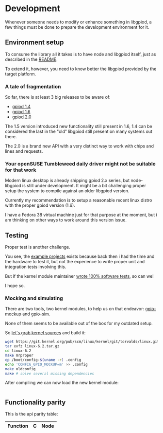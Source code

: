 # Development

Whenever someone needs to modify or enhance something in libgpiod, a few things
must be done to prepare the development environment for it.

## Environment setup

To consume the library all it takes is to have node and libgpiod itself, just as
described in the [README](../README.md).

To extend it, however, you need to know better the libgpiod provided by the
target platform.

### A tale of fragmentation

So far, there is at least 3 big releases to be aware of:

- [gpiod 1.4](https://git.kernel.org/pub/scm/libs/libgpiod/libgpiod.git/log/?h=v1.4.x)
- [gpiod 1.6](https://git.kernel.org/pub/scm/libs/libgpiod/libgpiod.git/log/?h=v1.6.x)
- [gpiod 2.0](https://git.kernel.org/pub/scm/libs/libgpiod/libgpiod.git/log/?h=v2.0.x)

The 1.5 version introduced new functionality still present in 1.6, 1.4 can be
considered the last in the "old" libgpiod still present on many systems out
there.

The 2.0 is a brand new API with a very distinct way to work with chips and lines
and requests.

### Your openSUSE Tumbleweed daily driver might not be suitable for that work

Modern linux desktop is already shipping gpiod 2.x series, but node-libgpiod is
still under development. It might be a bit challenging proper setup the system
to compile against an older libgpiod version.

Currently my recommendation is to setup a reasonable recent linux distro with
the proper gpiod version (1.6).

I have a Fedora 38 virtual machine just for that purpose at the moment, but i am
thinking on other ways to work around this version issue.

## Testing

Proper test is another challenge.

You see, the
[example projects](https://github.com/sombriks/node-libgpiod-examples)
exists because back then i had the time and the hardware to test it, but not the
experience to write proper unit and integration tests involving this.

But if the kernel module maintainer
[wrote 100% software tests](https://git.kernel.org/pub/scm/libs/libgpiod/libgpiod.git/tree/tests/gpiod-test.c?h=v2.0.x),
so can we!

I hope so.

### Mocking and simulating

There are two tools, two kernel modules, to help us on that endeavor:
[gpio-mockup](https://docs.kernel.org/admin-guide/gpio/gpio-mockup.html) and
[gpio-sim](https://docs.kernel.org/admin-guide/gpio/gpio-sim.html).

None of them seems to be available out of the box for my outdated setup.

So [let's grab kernel sources](https://git.kernel.org/pub/scm/linux/kernel/git/torvalds/linux.git/tag/?h=v6.2)
and build it:

```bash
wget https://git.kernel.org/pub/scm/linux/kernel/git/torvalds/linux.git/snapshot/linux-6.2.tar.gz
tar xvfz linux-6.2.tar.gz
cd linux-6.2
make mrproper
cp /boot/config-$(uname -r) .config 
echo 'CONFIG_GPIO_MOCKUP=m' >> .config
make oldconfig
make # solve several missing dependencies
```

After compiling we can now load the new kernel module:

```bash
```

## Functionality parity

This is the api parity table:

| Function | C | Node |
| -------- | - | ---- |
